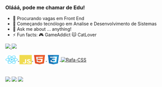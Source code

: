 ### Olááá, pode me chamar de Edu!
- 🔭 Procurando vagas em Front End
- 🌱 Começando tecnólogo em Analise e Desenvolvimento de Sistemas
- 💬 Ask me about ... anything!
- ⚡ Fun facts: 🎮 GameAddict 🐱 CatLover


<div align="center" style="display: inline">
  <a href="https://github.com/EduDead">
  <img height="180em" src="https://github-readme-stats.vercel.app/api?username=EduDead&show_icons=true&theme=cobalt&include_all_commits=true&count_private=true"/>
  <img height="180em" src="https://github-readme-stats.vercel.app/api/top-langs/?username=EduDead&layout=compact&langs_count=7&theme=cobalt"/>
</div>
  
<div style="display: inline_block"><br>
  <img align="center" alt="Rafa-React" height="30" width="40" src="https://raw.githubusercontent.com/devicons/devicon/master/icons/react/react-original.svg">
  <img align="center" alt="Rafa-Js" height="30" width="40" src="https://raw.githubusercontent.com/devicons/devicon/master/icons/javascript/javascript-plain.svg">
  <img align="center" alt="Rafa-HTML" height="30" width="40" src="https://raw.githubusercontent.com/devicons/devicon/master/icons/html5/html5-original.svg">
  <img align="center" alt="Rafa-CSS" height="30" width="40" src="https://raw.githubusercontent.com/devicons/devicon/master/icons/css3/css3-original.svg">
  <img align="center" alt="Rafa-CSS" height="30" width="40" src="https://cdn.jsdelivr.net/gh/devicons/devicon/icons/git/git-original.svg"/>
</div>
  
#
  
<div style="display: inline_block">
  <a href="https://www.linkedin.com/in/carlos-eduardo-veloso-da-silva/" target="_blank"><img src="https://img.shields.io/badge/-LinkedIn-%230077B5?style=for-the-badge&logo=linkedin&logoColor=white" target="_blank"></a> 
  <a href = "mailto:edu.veloso57@gmail.com"><img src="https://img.shields.io/badge/-Gmail-%23333?style=for-the-badge&logo=gmail&logoColor=white" target="_blank"></a>
  <a href="https://wa.link/673cfl"><img src="https://img.shields.io/badge/WhatsApp-25D366?style=for-the-badge&logo=whatsapp&logoColor=white" target="_blank"></a>
</div>
